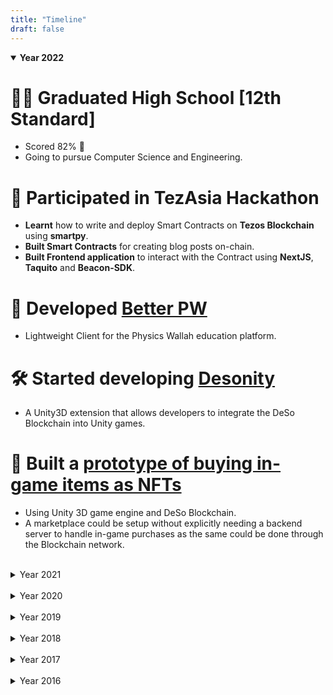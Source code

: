 ```yaml
---
title: "Timeline"
draft: false
---
```


<style>
summary{
    cursor:pointer;
}
</style>

<details open>
<summary><b>Year 2022</b></summary>

# 🧑‍🎓 Graduated High School [12th Standard]
- Scored 82% 🎉
- Going to pursue Computer Science and Engineering.

# 💪 Participated in TezAsia Hackathon
- **Learnt** how to write and deploy Smart Contracts on **Tezos Blockchain** using **smartpy**.
- **Built Smart Contracts** for creating blog posts on-chain.
- **Built Frontend application** to interact with the Contract using **NextJS**, **Taquito** and **Beacon-SDK**.

# 🏁 Developed [Better PW](https://betterpw.live)
- Lightweight Client for the Physics Wallah education platform.

# 🛠 Started developing [Desonity](https://github.com/Desonity/Desonity)
- A Unity3D extension that allows developers to integrate the DeSo Blockchain into Unity games.

# 🏁 Built a [prototype of buying in-game items as NFTs](https://youtu.be/-Ute7GNiZxk)
- Using Unity 3D game engine and DeSo Blockchain.
- A marketplace could be setup without explicitly needing a backend server to handle in-game purchases as the same could be done through the Blockchain network.


</details>

<br>

<details>
<summary>Year 2021</summary>

# 🛠 Started building [Cordify](https://cordify.app)
- Tool to bridge the gap between web2 (twitter, reddit, etc) platforms with web3 DeSo platform.
- Started out as a Discord bot that added features of the blockchain into Discord servers, and now is a full fledged application integrating Discord, Twitter and more platforms with DeSo.

# 🏁 Built Animedoro Timer
- Timer app built in Vanilla HTML, CSS and Javascript.
- Useful tool for studying, working.
- Ability to set custom work/break timers.

</details>

<br>

<details>
<summary>Year 2020</summary>

# 🛠 Started Discord Bot Development
- Using discord.py
- Built many bots and tools.
- Mastered discord.py 😤
- Did couple of paid gigs (Server and Bot dev)

# 🧑‍🎓 Graduated Middle School [10th Standard]
- Scored 89% 🎉
- Started High School [12th Standard]

# 💪 Did my first freelance gig
- Built an AR application that would scan childrens picture books (birds) and play their sound.

# 🕹 Developed a VR game - [Cheap Saber](https://youtu.be/q86asyDYh1Q)
- Clone of Beat Saber, playable on android VR devices.
- Utilises Augument Reality marker based tracking to move virtual sabers.

# 💪 Participated in a [VXR hackathon](https://youtu.be/saMuL0UTF_M) by VRocKS
- Developed a VR story telling demo for Android VR devices.

# 🏁 Built a Human following Arduino Car
- Shortly after the TinkerFest Competition, I built this car that will detect any human through a phones camera and follow them.
- Learnt about OpenCV.
- Felt good because it worked (unlike the one from tinkerfest 🤭)

# 💪 Participated in [Tinker Fest Robotics Competition](https://youtu.be/vjoeJ9Bbaw4)
- Built an autonomous, trash seggrating robot car using LEGO as the body frame and Arduino + Android Mobile as the Brain 🧠
- Although our bot did not function as ecpected, we learnt a lot and had fun.

# 🛠 Started learning Python
- `print("Hello World")`

</details>

<br>

<details>
<summary>Year 2019</summary>

# 🛠 Started learning Game Dev
- `Debug.Log("Published some games on Play Store and got banned afterwards 🤡")`

# 💪 Built a model version of a [Light Interferometer](https://youtu.be/1WsnnyR_AOg)
- Using a Microscope slide, 2 pieces of mirrors (that I broke in half), a cheap lazer pointer and a lens I salvaged from another lazer pointer.
- Similar arrangement like the LIGO.
- Interference pattern was slightly visible.

# 💪 Performed the [Double Slit Experiment](https://youtu.be/C2Jy_RJXQ0I)
- Using a cheap lazer pointer and insulating tape.
- Learnt about Dual Nature of Light.

</details>

<br>

<details>
<summary>Year 2018</summary>

# 🛠 My Attempt at building an [Arduino CubeSat](https://youtu.be/aKaxJP3DqhQ)
- 3D printed frame.
- Working CW telemetry over 433MHz RF.

# 🏁 Built an Ultrasonic [Standing Wave 'Levitator'](https://youtu.be/gpRQpz39_UU)
- Followed an instructable article to and ripped apart couple of ultrasonic modules to build a mini levitator thingie.
- Learnt about Standing Waves.
- Small pieces of paper/styrofoam could be held in air at specific nodes of standing waves.

# 🧑‍🔧 Assembled my first 3D printer [Ender 3]
- Since then I have learnt a lot about the tech behind 3D printing and assembled more than 6 printers.

# 😳 Got an Arduino UNO
- Learnt about IoT, embeded circuits, electronics.
- Built random fun projects with the UNO and various Modules.
- Built cool stuff with the power of LEGO and Arduino.

# 🏁 Built a [LEGO line follower](https://youtu.be/-nA_rv9vvZE) and [modified gears to speed it up](https://youtu.be/mTh1pjq7Kqo)
- Learnt about gear ratios

# 🛠 Started learning Java
- `System.out.println("For Academic Purposes")`

</details>

<br>

<details>
<summary>Year 2017</summary>

# 🤣 Made HTML tutorials
- School had HTML and CSS in out curriculum so I made video tutorials and uploaded them on youtube for my friends to learn from 😆

# 💪 Participated in a Cubing Competition for the first time
- Got an average time around 40 seconds and personal best 34 seconds.
- Met Akash Rupela the Indian record holder for fastest 3x3 solve 😳

# 🧑‍🔬 Got interested into Science made videos on youtube
- Homemade Litmus paper and indicator solution
- Theory behind how LIGO detects gravitational waves
- and more

</details>

<br>

<details>
<summary>Year 2016</summary>

# 🤓 Learnt my first programming language - BASIC
- Good ol' days

# 🧑‍🔬 Got interested into Science made videos on youtube
- Homemade Litmus paper and indicator solution
- Theory behind how LIGO detects gravitational waves
- and more in the following years

</details>